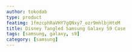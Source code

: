 ```yaml
---
author: tokodab
type: product
featimg: 1fmzcphRaVHY7gQNxy7_ozr9mhlbjHteM
title: Disney Tangled Samsung Galaxy S9 Case
tags: [samsung, galaxy, s9]
category: [samsung]
---
```

